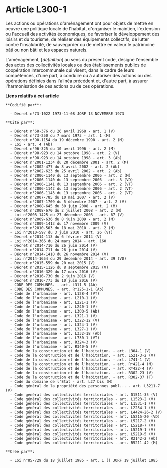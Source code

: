 # Article L300-1

Les actions ou opérations d'aménagement ont pour objets de mettre en oeuvre une politique locale de l'habitat, d'organiser le
maintien, l'extension ou l'accueil des activités économiques, de favoriser le développement des loisirs et du tourisme, de
réaliser des équipements collectifs, de lutter contre l'insalubrité, de sauvegarder ou de mettre en valeur le patrimoine bâti
ou non bâti et les espaces naturels.

L'aménagement, [*définition*] au sens du présent code, désigne l'ensemble des actes des collectivités locales ou des
établissements publics de coopération intercommunale qui visent, dans le cadre de leurs compétences, d'une part, à conduire
ou à autoriser des actions ou des opérations définies dans l'alinéa précédent et, d'autre part, à assurer l'harmonisation de
ces actions ou de ces opérations.

**Liens relatifs à cet article**

	**Codifié par**:

	  - Décret n°73-1022 1973-11-08 JORF 13 NOVEMBRE 1973

	**Cité par**:

	  - Décret n°68-376 du 26 avril 1968 - art. 1 (V)
	  - Décret n°73-250 du 7 mars 1973 - art. 1 (M)
	  - Décret n°90-1154 du 19 décembre 1990 - art. 2 (M)
	  - Loi - art. 4 (Ab)
	  - Décret n°96-325 du 10 avril 1996 - art. 2 (M)
	  - Décret n°98-923 du 14 octobre 1998 - art. 2 (V)
	  - Décret n°98-923 du 14 octobre 1998 - art. 3 (Ab)
	  - Décret n°2001-1234 du 20 décembre 2001 - art. 2 (M)
	  - Décret n°2002-477 du 8 avril 2002 - art. 2 (Ab)
	  - Décret n°2002-623 du 25 avril 2002 - art. 2 (Ab)
	  - Décret n°2006-1140 du 13 septembre 2006 - art. 2 (M)
	  - Décret n°2006-1140 du 13 septembre 2006 - art. 3 (VD)
	  - Décret n°2006-1141 du 13 septembre 2006 - art. 2 (VT)
	  - Décret n°2006-1142 du 13 septembre 2006 - art. 2 (VT)
	  - Décret n°2006-1143 du 13 septembre 2006 - art. 2 (VT)
	  - Décret n°2007-785 du 10 mai 2007 - art. 2 (V)
	  - Décret n°2007-1709 du 5 décembre 2007 - art. 2 (V)
	  - Décret n°2008-645 du 30 juin 2008 - art. 2 (M)
	  - Décret n°2008-670 du 2 juillet 2008 - art. 2 (M)
	  - Loi n°2008-1425 du 27 décembre 2008 - art. 67 (V)
	  - Décret n°2009-636 du 8 juin 2009 - art. 2 (M)
	  - Décret n°2009-1413 du 17 novembre 2009 (V)
	  - Décret n°2010-503 du 18 mai 2010 - art. 2 (M)
	  - Loi n°2010-597 du 3 juin 2010 - art. 26 (VT)
	  - Décret n°2014-113 du 6 février 2014 (V)
	  - Loi n°2014-366 du 24 mars 2014 - art. 160
	  - Décret n°2014-710 du 26 juin 2014 (V)
	  - Décret n°2014-711 du 26 juin 2014 (V)
	  - Décret n°2014-1410 du 26 novembre 2014 (V)
	  - Loi n°2014-1654 du 29 décembre 2014 - art. 39 (VD)
	  - Décret n°2015-559 du 20 mai 2015 (V)
	  - Décret n°2015-1126 du 8 septembre 2015 (V)
	  - Décret n°2016-329 du 17 mars 2016 (V)
	  - Décret n°2016-730 du 2 juin 2016 (V)
	  - Décret n°2016-773 du 10 juin 2016 (V)
	  - CODE DES COMMUNES. - art. L311-5 (Ab)
	  - CODE DES COMMUNES. - art. R*125-1-1 (Ab)
	  - Code de l'urbanisme - art. L128-4 (VT)
	  - Code de l'urbanisme - art. L210-1 (V)
	  - Code de l'urbanisme - art. L221-1 (V)
	  - Code de l'urbanisme - art. L240-1 (V)
	  - Code de l'urbanisme - art. L300-5 (Ab)
	  - Code de l'urbanisme - art. L321-1 (V)
	  - Code de l'urbanisme - art. L322-12 (V)
	  - Code de l'urbanisme - art. L324-1 (V)
	  - Code de l'urbanisme - art. L327-1 (V)
	  - Code de l'urbanisme - art. L332-18 (Ab)
	  - Code de l'urbanisme - art. L730-1 (VT)
	  - Code de l'urbanisme - art. R324-3 (V)
	  - Code de l'urbanisme - art. R340-5 (V)
	  - Code de la construction et de l'habitation. - art. L304-1 (V)
	  - Code de la construction et de l'habitation. - art. L521-3-2 (V)
	  - Code de la construction et de l'habitation. - art. L741-1 (V)
	  - Code de la construction et de l'habitation. - art. R*421-4 (M)
	  - Code de la construction et de l'habitation. - art. R*422-4 (V)
	  - Code de la construction et de l'habitation. - art. R302-23 (V)
	  - Code de la construction et de l'habitation. - art. R302-37 (T)
	  - Code du domaine de l'Etat - art. L27 bis (M)
	  - Code général de la propriété des personnes publ... - art. L3211-7 (V)
	  - Code général des collectivités territoriales - art. D1511-35 (V)
	  - Code général des collectivités territoriales - art. L1523-2 (V)
	  - Code général des collectivités territoriales - art. L1531-1 (V)
	  - Code général des collectivités territoriales - art. L2254-1 (V)
	  - Code général des collectivités territoriales - art. L4424-26-2 (V)
	  - Code général des collectivités territoriales - art. L5215-20 (VD)
	  - Code général des collectivités territoriales - art. L5217-2 (V)
	  - Code général des collectivités territoriales - art. L5218-7 (V)
	  - Code général des collectivités territoriales - art. L5219-1 (V)
	  - Code général des collectivités territoriales - art. L5219-5 (V)
	  - Code général des collectivités territoriales - art. R2142-2 (Ab)
	  - Code général des collectivités territoriales - art. R5211-42 (M)

	**Créé par**:

	  - Loi n°85-729 du 18 juillet 1985 - art. 1 () JORF 19 juillet 1985
